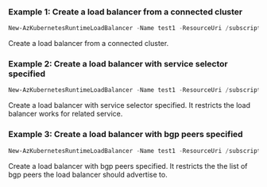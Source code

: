 ### Example 1: Create a load balancer from a connected cluster
```powershell
New-AzKubernetesRuntimeLoadBalancer -Name test1 -ResourceUri /subscriptions/00000000-1111-2222-3333-444444444444/resourceGroups/example/providers/Microsoft.Kubernetes/connectedClusters/cluster1 -Address "192.168.50.1/32" -AdvertiseMode ARP
```

Create a load balancer from a connected cluster.

### Example 2: Create a load balancer with service selector specified
```powershell
New-AzKubernetesRuntimeLoadBalancer -Name test1 -ResourceUri /subscriptions/00000000-1111-2222-3333-444444444444/resourceGroups/example/providers/Microsoft.Kubernetes/connectedClusters/cluster1 -Address "192.168.50.1/32" -AdvertiseMode ARP -ServiceSelector @{"a"= "b"; "c"="d"}
```

Create a load balancer with service selector specified. It restricts the load balancer works for related service. 

### Example 3: Create a load balancer with bgp peers specified
```powershell
New-AzKubernetesRuntimeLoadBalancer -Name test1 -ResourceUri /subscriptions/00000000-1111-2222-3333-444444444444/resourceGroups/example/providers/Microsoft.Kubernetes/connectedClusters/cluster1 -Address "192.168.50.1/32" -AdvertiseMode ARP -BgpPeer bgptest1
```

Create a load balancer with bgp peers specified. It restricts the the list of bgp peers the load balancer should advertise to.

